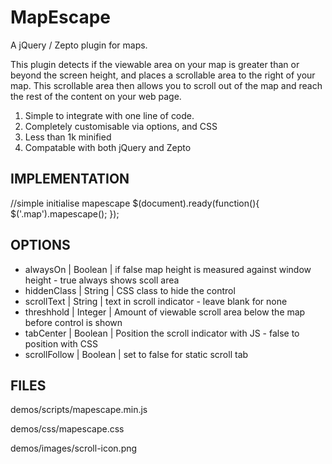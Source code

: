 MapEscape
=========

A jQuery / Zepto plugin for maps.

This plugin detects if the viewable area on your map is greater than or beyond the screen height, and places a scrollable area to the right of your map. 
This scrollable area then allows you to scroll out of the map and reach the rest of the content on your web page.

1. Simple to integrate with one line of code.
2. Completely customisable via options, and CSS
3. Less than 1k minified
4. Compatable with both jQuery and Zepto

IMPLEMENTATION
-----------------

//simple initialise mapescape
$(document).ready(function(){
	$('.map').mapescape();
});


OPTIONS
---------

- alwaysOn			| Boolean |	if false map height is measured against window height - true always shows scoll area
- hiddenClass		|	String	|	CSS class to hide the control
- scrollText		|	String	| text in scroll indicator - leave blank for none
- threshhold		|	Integer	| Amount of viewable scroll area below the map before control is shown
- tabCenter			|	Boolean	| Position the scroll indicator with JS - false to position with CSS
- scrollFollow	|	Boolean	|	set to false for static scroll tab


FILES
-----------------
demos/scripts/mapescape.min.js

demos/css/mapescape.css

demos/images/scroll-icon.png





